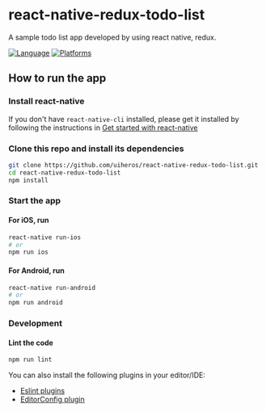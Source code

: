# react-native-redux-todo-list

A sample todo list app developed by using react native, redux.

[![Language](https://img.shields.io/badge/language-ES%206-orange.svg)](https://github.com/lukehoban/es6features#readme)
[![Platforms](https://img.shields.io/badge/platform-iOS%20%7C%20Android-lightgrey.svg)](http://facebook.github.io/react-native/docs/getting-started.html)

## How to run the app

### Install react-native

If you don't have `react-native-cli` installed, please get it installed by following the instructions in [Get started with react-native](https://facebook.github.io/react-native/docs/getting-started.html#requirements)

### Clone this repo and install its dependencies

```bash
git clone https://github.com/uiheros/react-native-redux-todo-list.git
cd react-native-redux-todo-list
npm install
```

### Start the app

#### For iOS, run
```bash
react-native run-ios
# or
npm run ios

```

#### For Android, run
```bash
react-native run-android
# or
npm run android
```

### Development

#### Lint the code

```bash
npm run lint
```

You can also install the following plugins in your editor/IDE:

 - [Eslint plugins](https://github.com/viruschidai/learn-react-ecosystem/blob/master/docs/ESLINT.md)
 - [EditorConfig plugin](https://github.com/viruschidai/learn-react-ecosystem/blob/master/docs/EDITORCONFIG.md)
